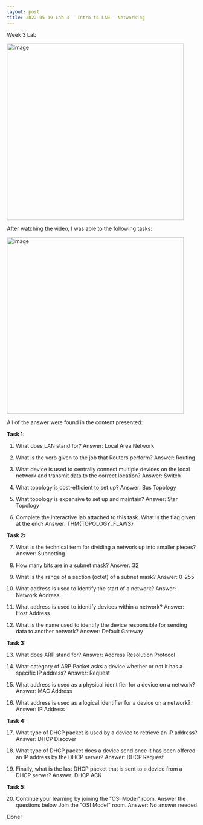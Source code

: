 ```yaml
---
layout: post
title: 2022-05-19-Lab 3 - Intro to LAN - Networking
---
```

Week 3 Lab

<img width="468" alt="image" src="https://user-images.githubusercontent.com/98490306/169392268-63bf33dc-4a9f-4a53-ab95-89e75b89ce70.png">

After watching the video, I was able to the following tasks:

<img width="468" alt="image" src="https://user-images.githubusercontent.com/98490306/169392344-058b9a47-76f2-4d96-85c1-94837c911035.png">


All of the answer were found in the content presented:

**Task 1:**


1.	What does LAN stand for?
Answer: Local Area Network

2.	What is the verb given to the job that Routers perform?
Answer: Routing


3.	What device is used to centrally connect multiple devices on the local network and transmit data to the correct location?
Answer: Switch

4.	What topology is cost-efficient to set up?
Answer: Bus Topology

5.	What topology is expensive to set up and maintain?
Answer: Star Topology

6.	Complete the interactive lab attached to this task. What is the flag given at the end?
Answer: THM{TOPOLOGY_FLAWS}


**Task 2:**


7.	What is the technical term for dividing a network up into smaller pieces?
Answer: Subnetting

8.	How many bits are in a subnet mask?
Answer: 32

9.	What is the range of a section (octet) of a subnet mask?
Answer: 0-255

10.	What address is used to identify the start of a network?
Answer: Network Address

11.	What address is used to identify devices within a network?
Answer: Host Address

12.	What is the name used to identify the device responsible for sending data to another network?
Answer: Default Gateway


**Task 3:**


13.	What does ARP stand for?
Answer: Address Resolution Protocol


14.	What category of ARP Packet asks a device whether or not it has a specific IP address?
Answer: Request

15.	What address is used as a physical identifier for a device on a network?
Answer: MAC Address

16.	What address is used as a logical identifier for a device on a network?
Answer: IP Address


**Task 4:**


17.	What type of DHCP packet is used by a device to retrieve an IP address?
Answer: DHCP Discover

18.	What type of DHCP packet does a device send once it has been offered an IP address by the DHCP server?
Answer: DHCP Request

19.	Finally, what is the last DHCP packet that is sent to a device from a DHCP server?
Answer: DHCP ACK


**Task 5:**

20.	Continue your learning by joining the "OSI Model" room.
Answer the questions below
Join the "OSI Model" room.
Answer: No answer needed

Done!
